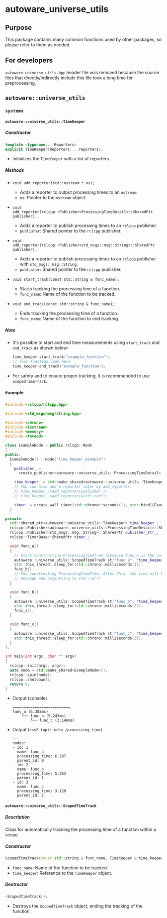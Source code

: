 # autoware_universe_utils

## Purpose

This package contains many common functions used by other packages, so please refer to them as needed.

## For developers

`autoware_universe_utils.hpp` header file was removed because the source files that directly/indirectly include this file took a long time for preprocessing.

## `autoware::universe_utils`

### `systems`

#### `autoware::universe_utils::TimeKeeper`

##### Constructor

```cpp
template <typename... Reporters>
explicit TimeKeeper(Reporters... reporters);
```

- Initializes the `TimeKeeper` with a list of reporters.

##### Methods

- `void add_reporter(std::ostream * os);`
  - Adds a reporter to output processing times to an `ostream`.
  - `os`: Pointer to the `ostream` object.

- `void add_reporter(rclcpp::Publisher<ProcessingTimeDetail>::SharedPtr publisher);`
  - Adds a reporter to publish processing times to an `rclcpp` publisher.
  - `publisher`: Shared pointer to the `rclcpp` publisher.

- `void add_reporter(rclcpp::Publisher<std_msgs::msg::String>::SharedPtr publisher);`
  - Adds a reporter to publish processing times to an `rclcpp` publisher with `std_msgs::msg::String`.
  - `publisher`: Shared pointer to the `rclcpp` publisher.

- `void start_track(const std::string & func_name);`
  - Starts tracking the processing time of a function.
  - `func_name`: Name of the function to be tracked.

- `void end_track(const std::string & func_name);`
  - Ends tracking the processing time of a function.
  - `func_name`: Name of the function to end tracking.

##### Note

- It's possible to start and end time measurements using `start_track` and `end_track` as shown below:

  ```cpp
  time_keeper.start_track("example_function");
  // Your function code here
  time_keeper.end_track("example_function");
  ```

- For safety and to ensure proper tracking, it is recommended to use `ScopedTimeTrack`.

##### Example

```cpp
#include <rclcpp/rclcpp.hpp>

#include <std_msgs/msg/string.hpp>

#include <chrono>
#include <iostream>
#include <memory>
#include <thread>

class ExampleNode : public rclcpp::Node
{
public:
  ExampleNode() : Node("time_keeper_example")
  {
    publisher_ =
      create_publisher<autoware::universe_utils::ProcessingTimeDetail>("processing_time", 1);

    time_keeper_ = std::make_shared<autoware::universe_utils::TimeKeeper>(publisher_, &std::cerr);
    // You can also add a reporter later by add_reporter.
    // time_keeper_->add_reporter(publisher_);
    // time_keeper_->add_reporter(&std::cerr);

    timer_ = create_wall_timer(std::chrono::seconds(1), std::bind(&ExampleNode::func_a, this));
  }

private:
  std::shared_ptr<autoware::universe_utils::TimeKeeper> time_keeper_;
  rclcpp::Publisher<autoware::universe_utils::ProcessingTimeDetail>::SharedPtr publisher_;
  rclcpp::Publisher<std_msgs::msg::String>::SharedPtr publisher_str_;
  rclcpp::TimerBase::SharedPtr timer_;

  void func_a()
  {
    // Start constructing ProcessingTimeTree (because func_a is the root function)
    autoware::universe_utils::ScopedTimeTrack st("func_a", *time_keeper_);
    std::this_thread::sleep_for(std::chrono::milliseconds(1));
    func_b();
    // End constructing ProcessingTimeTree. After this, the tree will be reported (publishing
    // message and outputting to std::cerr)
  }

  void func_b()
  {
    autoware::universe_utils::ScopedTimeTrack st("func_b", *time_keeper_);
    std::this_thread::sleep_for(std::chrono::milliseconds(2));
    func_c();
  }

  void func_c()
  {
    autoware::universe_utils::ScopedTimeTrack st("func_c", *time_keeper_);
    std::this_thread::sleep_for(std::chrono::milliseconds(3));
  }
};

int main(int argc, char ** argv)
{
  rclcpp::init(argc, argv);
  auto node = std::make_shared<ExampleNode>();
  rclcpp::spin(node);
  rclcpp::shutdown();
  return 0;
}
```

- Output (console)

  ```text
  ==========================
  func_a (6.382ms)
      └── func_b (5.243ms)
          └── func_c (3.146ms)
  ```

- Output (`ros2 topic echo /processing_time`)

  ```text
  ---
  nodes:
  - id: 1
    name: func_a
    processing_time: 6.397
    parent_id: 0
  - id: 2
    name: func_b
    processing_time: 5.263
    parent_id: 1
  - id: 3
    name: func_c
    processing_time: 3.129
    parent_id: 2
  ```

#### `autoware::universe_utils::ScopedTimeTrack`

##### Description

Class for automatically tracking the processing time of a function within a scope.

##### Constructor

```cpp
ScopedTimeTrack(const std::string & func_name, TimeKeeper & time_keeper);
```

- `func_name`: Name of the function to be tracked.
- `time_keeper`: Reference to the `TimeKeeper` object.

##### Destructor

```cpp
~ScopedTimeTrack();
```

- Destroys the `ScopedTimeTrack` object, ending the tracking of the function.
